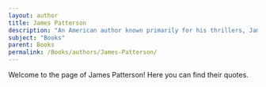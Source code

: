 ```yaml
---
layout: author
title: James Patterson
description: "An American author known primarily for his thrillers, James Patterson has created the literary sensation of the Alex Cross and Women's Murder Club series, also making strides in children's literature."
subject: "Books"
parent: Books
permalink: /Books/authors/James-Patterson/
---
```


Welcome to the page of James Patterson! Here you can find their quotes.
